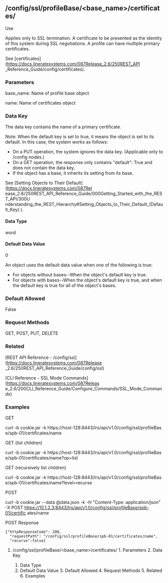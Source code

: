 ## /config/ssl/profileBase/<base_name>/certificates/<name>

Use

Applies only to SSL termination. A certificate to be presented as the identity
of this system during SSL negotiations. A profile can have multiple primary
certificates.

See [certificates](https://docs.lineratesystems.com/087Release_2.6/250REST_API
_Reference_Guide/config/certificates).

### Parameters

base_name: Name of profile base object

name: Name of certificates object

### Data Key

The data key contains the name of a primary certificate.

Note: When the default key is set to true, it means the object is set to its
default. In this case, the system works as follows:

  * On a PUT operation, the system ignores the data key. (Applicable only to /config nodes.)
  * On a GET operation, the response only contains "default": True and does not contain the data key.
  * If the object has a base, it inherits its setting from its base.

See [Setting Objects to Their Default](https://docs.lineratesystems.com/087Rel
ease_2.6/250REST_API_Reference_Guide/000Getting_Started_with_the_REST_API/300U
nderstanding_the_REST_Hierarchy#Setting_Objects_to_Their_Default_(Default_Key)
).

#### Data Type

word

#### Default Data Value

0

An object uses the default data value when one of the following is true:

  * For objects without bases--When the object's default key is true.
  * For objects with bases--When the object's default key is true, and when the default key is true for all of the object's bases.

### Default Allowed

False

### Request Methods

GET, POST, PUT, DELETE

### Related

[REST API Reference - /config/ssl](https://docs.lineratesystems.com/087Release
_2.6/250REST_API_Reference_Guide/config/ssl)

[CLI Reference - SSL Mode Commands](https://docs.lineratesystems.com/087Releas
e_2.6/200CLI_Reference_Guide/Configure_Commands/SSL_Mode_Commands)

### Examples

GET

curl -b cookie.jar -k https://host-128:8443/lrs/api/v1.0/config/ssl/profileBas
e/spb-01/certificates/name

GET (list children)

curl -b cookie.jar -k https://host-128:8443/lrs/api/v1.0/config/ssl/profileBas
e/spb-01/certificates/name?op=list

GET (recursively list children)

curl -b cookie.jar -k https://host-128:8443/lrs/api/v1.0/config/ssl/profileBas
e/spb-01/certificates/name?level=recurse

POST

curl -b cookie.jar --data @data.json -k -H "Content-Type: application/json" -X
POST https://10.1.2.3:8443/lrs/api/v1.0/config/ssl/profileBase/spb-01/certific
ates/name

POST Response

    
    
    {"httpResponseCode": 200,
      "requestPath": "/config/ssl/profileBase/spb-01/certificates/name",
      "recurse":false}

  1. /config/ssl/profileBase/<base_name>/certificates/<name>
    1. Parameters
    2. Data Key
      1. Data Type
      2. Default Data Value
    3. Default Allowed
    4. Request Methods
    5. Related
    6. Examples

